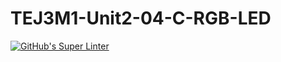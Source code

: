 # TEJ3M1-Unit2-04-C-RGB-LED

[![GitHub's Super Linter](https://github.com/liam-fletcher1/TEJ3M1-Unit2-04-C-RGB-LED/workflows/GitHub's%20Super%20Linter/badge.svg)](https://github.com/liam-fletcher1/TEJ3M1-Unit2-04-C-RGB-LED/actions)
